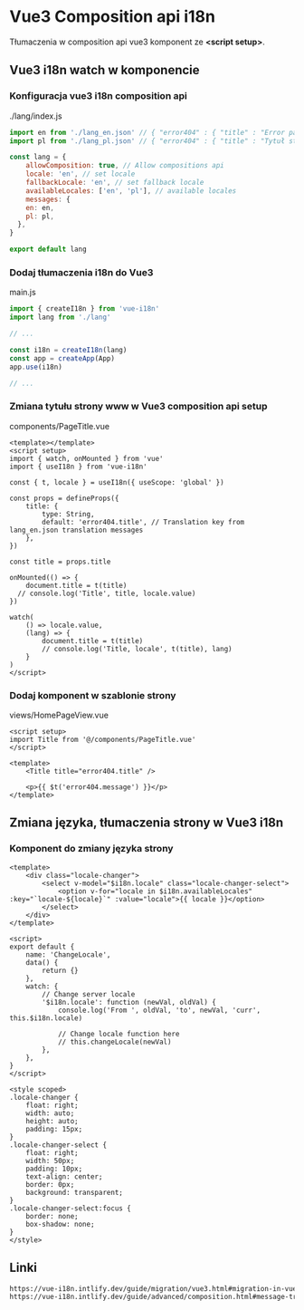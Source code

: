 # Vue3 Composition api i18n
Tłumaczenia w composition api vue3 komponent ze **<script setup\>**.

## Vue3 i18n watch w komponencie

### Konfiguracja vue3 i18n composition api
./lang/index.js
```js
import en from './lang_en.json' // { "error404" : { "title" : "Error page title here"}}
import pl from './lang_pl.json' // { "error404" : { "title" : "Tytuł strony tutaj"}}

const lang = {
	allowComposition: true, // Allow compositions api
	locale: 'en', // set locale
	fallbackLocale: 'en', // set fallback locale
	availableLocales: ['en', 'pl'], // available locales
	messages: {
    en: en,
    pl: pl,
  },
}

export default lang
```

### Dodaj tłumaczenia i18n do Vue3
main.js
```js
import { createI18n } from 'vue-i18n'
import lang from './lang'

// ...

const i18n = createI18n(lang)
const app = createApp(App)
app.use(i18n)

// ...
```

### Zmiana tytułu strony www w Vue3 composition api setup
components/PageTitle.vue
```vue
<template></template>
<script setup>
import { watch, onMounted } from 'vue'
import { useI18n } from 'vue-i18n'

const { t, locale } = useI18n({ useScope: 'global' })

const props = defineProps({
	title: {
		type: String,
		default: 'error404.title', // Translation key from lang_en.json translation messages
	},
})

const title = props.title

onMounted(() => {
	document.title = t(title)
  // console.log('Title', title, locale.value)
})

watch(
	() => locale.value,
	(lang) => {
		document.title = t(title)
		// console.log('Title, locale', t(title), lang)
	}
)
</script>
```

### Dodaj komponent w szablonie strony
views/HomePageView.vue
```vue
<script setup>
import Title from '@/components/PageTitle.vue'
</script>

<template>
	<Title title="error404.title" />
  
	<p>{{ $t('error404.message') }}</p>
</template>
```

## Zmiana języka, tłumaczenia strony w Vue3 i18n

### Komponent do zmiany języka strony
```vue
<template>
	<div class="locale-changer">
		<select v-model="$i18n.locale" class="locale-changer-select">
			<option v-for="locale in $i18n.availableLocales" :key="`locale-${locale}`" :value="locale">{{ locale }}</option>
		</select>
	</div>
</template>

<script>
export default {
	name: 'ChangeLocale',
	data() {
		return {}
	},
	watch: {
		// Change server locale
		'$i18n.locale': function (newVal, oldVal) {
			console.log('From ', oldVal, 'to', newVal, 'curr', this.$i18n.locale)
			
			// Change locale function here
			// this.changeLocale(newVal)
		},
	},
}
</script>

<style scoped>
.locale-changer {
	float: right;
	width: auto;
	height: auto;
	padding: 15px;
}
.locale-changer-select {
	float: right;
	width: 50px;
	padding: 10px;
	text-align: center;
	border: 0px;
	background: transparent;
}
.locale-changer-select:focus {
	border: none;
	box-shadow: none;
}
</style>
```

## Linki
```sh
https://vue-i18n.intlify.dev/guide/migration/vue3.html#migration-in-vue-3
https://vue-i18n.intlify.dev/guide/advanced/composition.html#message-translation
```
